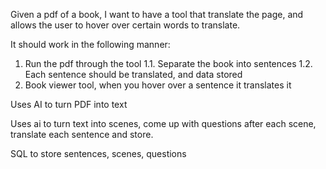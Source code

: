 Given a pdf of a book, I want to have a tool that translate the page, and allows the user to hover over certain words to translate.

It should work in the following manner:
1. Run the pdf through the tool
    1.1. Separate the book into sentences
    1.2. Each sentence should be translated, and data stored
2. Book viewer tool, when you hover over a sentence it translates it


Uses AI to turn PDF into text

Uses ai to turn text into scenes, come up with questions after each scene, translate each sentence and store.

SQL to store sentences, scenes, questions
